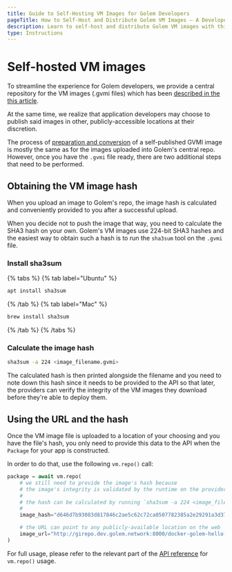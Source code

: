 ```yaml
---
title: Guide to Self-Hosting VM Images for Golem Developers
pageTitle: How to Self-Host and Distribute Golem VM Images – A Developer's Tutorial
description: Learn to self-host and distribute Golem VM images with this tutorial on calculating SHA3 hashes for .gvmi files and using custom URLs in your Golem apps.
type: Instructions
---
```


# Self-hosted VM images

To streamline the experience for Golem developers, we provide a central repository for the VM images (.gvmi files) which has been [described in the this article](/docs/creators/python/examples/tools/publishing-custom-images).

At the same time, we realize that application developers may choose to publish said images in other, publicly-accessible locations at their discretion.

The process of [preparation and conversion](/docs/creators/python/examples/tools/converting-docker-image-to-golem-format) of a self-published GVMI image is mostly the same as for the images uploaded into Golem's central repo. However, once you have the `.gvmi` file ready, there are two additional steps that need to be performed.

## Obtaining the VM image hash

When you upload an image to Golem's repo, the image hash is calculated and conveniently provided to you after a successful upload.

When you decide not to push the image that way, you need to calculate the SHA3 hash on your own. Golem's VM images use 224-bit SHA3 hashes and the easiest way to obtain such a hash is to run the `sha3sum` tool on the `.gvmi` file.

### Install sha3sum

{% tabs %}
{% tab label="Ubuntu" %}

```bash
apt install sha3sum
```

{% /tab %}
{% tab label="Mac" %}

```bash
brew install sha3sum
```

{% /tab %}
{% /tabs %}

### Calculate the image hash

```bash
sha3sum -a 224 <image_filename.gvmi>
```

The calculated hash is then printed alongside the filename and you need to note down this hash since it needs to be provided to the API so that later, the providers can verify the integrity of the VM images they download before they're able to deploy them.

## Using the URL and the hash

Once the VM image file is uploaded to a location of your choosing and you have the file's hash, you only need to provide this data to the API when the `Package` for your app is constructed.

In order to do that, use the following `vm.repo()` call:

```python
package = await vm.repo(
    # we still need to provide the image's hash because
    # the image's integrity is validated by the runtime on the provider node
    #
    # the hash can be calculated by running `sha3sum -a 224 <image_filename.gvmi>`
    #
    image_hash="d646d7b93083d817846c2ae5c62c72ca0507782385a2e29291a3d376",

    # the URL can point to any publicly-available location on the web
    image_url="http://girepo.dev.golem.network:8000/docker-golem-hello-world-latest-779758b432.gvmi",
)
```

For full usage, please refer to the relevant part of the [API reference](https://yapapi.readthedocs.io/en/latest/api.html#module-yapapi.payload.vm) for `vm.repo()` usage.
